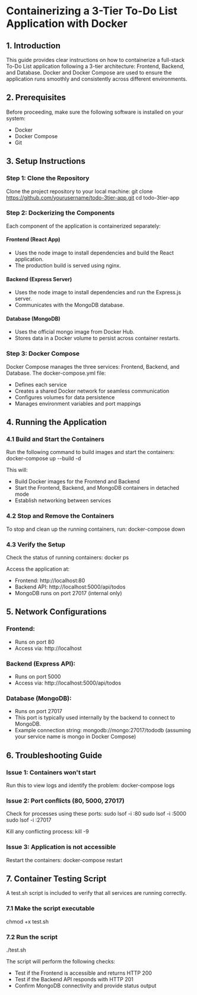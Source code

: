 # Containerizing a 3-Tier To-Do List Application with Docker

## 1. Introduction

This guide provides clear instructions on how to containerize a full-stack To-Do List application following a 3-tier architecture: Frontend, Backend, and Database. Docker and Docker Compose are used to ensure the application runs smoothly and consistently across different environments.

## 2. Prerequisites

Before proceeding, make sure the following software is installed on your system:

- Docker
- Docker Compose
- Git

## 3. Setup Instructions

### Step 1: Clone the Repository

Clone the project repository to your local machine:
git clone https://github.com/yourusername/todo-3tier-app.git 
cd todo-3tier-app

### Step 2: Dockerizing the Components

Each component of the application is containerized separately:

#### Frontend (React App)
- Uses the node image to install dependencies and build the React application.
- The production build is served using nginx.

#### Backend (Express Server)
- Uses the node image to install dependencies and run the Express.js server.
- Communicates with the MongoDB database.

#### Database (MongoDB)
- Uses the official mongo image from Docker Hub.
- Stores data in a Docker volume to persist across container restarts.

### Step 3: Docker Compose

Docker Compose manages the three services: Frontend, Backend, and Database.
The docker-compose.yml file:

- Defines each service
- Creates a shared Docker network for seamless communication
- Configures volumes for data persistence
- Manages environment variables and port mappings

## 4. Running the Application

### 4.1 Build and Start the Containers

Run the following command to build images and start the containers:
docker-compose up --build -d

This will:
- Build Docker images for the Frontend and Backend
- Start the Frontend, Backend, and MongoDB containers in detached mode
- Establish networking between services

### 4.2 Stop and Remove the Containers

To stop and clean up the running containers, run:
docker-compose down

### 4.3 Verify the Setup

Check the status of running containers:
docker ps

Access the application at:
- Frontend: http://localhost:80
- Backend API: http://localhost:5000/api/todos
- MongoDB runs on port 27017 (internal only)

## 5. Network Configurations

### Frontend:
- Runs on port 80
- Access via: http://localhost

### Backend (Express API):
- Runs on port 5000
- Access via: http://localhost:5000/api/todos

### Database (MongoDB):
- Runs on port 27017
- This port is typically used internally by the backend to connect to MongoDB.
- Example connection string: mongodb://mongo:27017/tododb (assuming your service name is mongo in Docker Compose)

## 6. Troubleshooting Guide

### Issue 1: Containers won't start

Run this to view logs and identify the problem:
docker-compose logs

### Issue 2: Port conflicts (80, 5000, 27017)

Check for processes using these ports:
sudo lsof -i :80 
sudo lsof -i :5000 
sudo lsof -i :27017

Kill any conflicting process:
kill -9 <PID>

### Issue 3: Application is not accessible

Restart the containers:
docker-compose restart

## 7. Container Testing Script

A test.sh script is included to verify that all services are running correctly.

### 7.1 Make the script executable
chmod +x test.sh

### 7.2 Run the script
./test.sh

The script will perform the following checks:
- Test if the Frontend is accessible and returns HTTP 200
- Test if the Backend API responds with HTTP 201
- Confirm MongoDB connectivity and provide status output